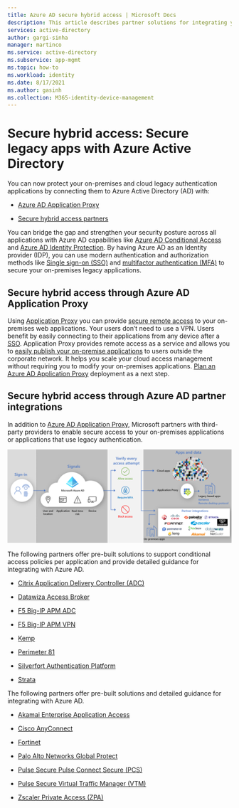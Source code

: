 ```yaml
---
title: Azure AD secure hybrid access | Microsoft Docs
description: This article describes partner solutions for integrating your legacy on-premises, public cloud, or private cloud applications with Azure AD. 
services: active-directory
author: gargi-sinha
manager: martinco
ms.service: active-directory
ms.subservice: app-mgmt
ms.topic: how-to
ms.workload: identity
ms.date: 8/17/2021
ms.author: gasinh
ms.collection: M365-identity-device-management
---
```


# Secure hybrid access: Secure legacy apps with Azure Active Directory

You can now protect your on-premises and cloud legacy authentication applications by connecting them to Azure Active Directory (AD) with:

- [Azure AD Application Proxy](#secure-hybrid-access-through-azure-ad-application-proxy)

- [Secure hybrid access partners](#secure-hybrid-access-through-azure-ad-partner-integrations)

You can bridge the gap and strengthen your security posture across all applications with Azure AD capabilities like [Azure AD Conditional Access](https://docs.microsoft.com/azure/active-directory/conditional-access/overview) and [Azure AD Identity Protection](https://docs.microsoft.com/azure/active-directory/identity-protection/overview-identity-protection). By having Azure AD as an Identity provider (IDP), you can use modern authentication and authorization methods like [Single sign-on (SSO)](https://docs.microsoft.com/azure/active-directory/manage-apps/what-is-single-sign-on) and [multifactor authentication (MFA)](https://docs.microsoft.com/azure/active-directory/authentication/concept-mfa-howitworks) to secure your on-premises legacy applications.

## Secure hybrid access through Azure AD Application Proxy
  
Using [Application Proxy](https://docs.microsoft.com/azure/active-directory/app-proxy/what-is-application-proxy) you can provide [secure remote access](https://docs.microsoft.com/azure/active-directory/app-proxy/application-proxy-add-on-premises-application) to your on-premises web applications. Your users don’t need to use a VPN. Users benefit by easily connecting to their applications from any device after a [SSO](https://docs.microsoft.com/azure/active-directory/app-proxy/application-proxy-config-sso-how-to#how-to-configure-single-sign-on). Application Proxy provides remote access as a service and allows you to [easily publish your on-premise applications](https://docs.microsoft.com/azure/active-directory/app-proxy/application-proxy-add-on-premises-application) to users outside the corporate network. It helps you scale your cloud access management without requiring you to modify your on-premises applications. [Plan an Azure AD Application Proxy](https://docs.microsoft.com/azure/active-directory/app-proxy/application-proxy-deployment-plan) deployment as a next step.

## Secure hybrid access through Azure AD partner integrations  

In addition to [Azure AD Application Proxy](https://aka.ms/whyappproxy), Microsoft partners with third-party providers to enable secure access to your on-premises applications or applications that use legacy authentication.

![Image shows secure hybrid access with app proxy and partners](./media/secure-hybrid-access/secure-hybrid-access.png)

The following partners offer pre-built solutions to support conditional access policies per application and provide detailed guidance for integrating with Azure AD. 

- [Citrix Application Delivery Controller (ADC)](https://docs.microsoft.com/azure/active-directory/saas-apps/citrix-netscaler-tutorial)  

- [Datawiza Access Broker](https://docs.microsoft.com/azure/active-directory/manage-apps/add-application-portal-setup-oidc-sso)

- [F5 Big-IP APM ADC](https://docs.microsoft.com/azure/active-directory/manage-apps/f5-aad-integration)

- [F5 Big-IP APM VPN](https://docs.microsoft.com/azure/active-directory/manage-apps/f5-aad-password-less-vpn)

- [Kemp](https://docs.microsoft.com/azure/active-directory/saas-apps/kemp-tutorial)

- [Perimeter 81](https://docs.microsoft.com/azure/active-directory/saas-apps/perimeter-81-tutorial)

- [Silverfort Authentication Platform](https://docs.microsoft.com/azure/active-directory/manage-apps/add-application-portal-setup-oidc-sso)

- [Strata](https://docs.microsoft.com/azure/active-directory/saas-apps/maverics-identity-orchestrator-saml-connector-tutorial)

The following partners offer pre-built solutions and detailed guidance for integrating with Azure AD. 

- [Akamai Enterprise Application Access](https://docs.microsoft.com/azure/active-directory/saas-apps/akamai-tutorial)

- [Cisco AnyConnect](https://docs.microsoft.com/azure/active-directory/saas-apps/cisco-anyconnect)

- [Fortinet](https://docs.microsoft.com/azure/active-directory/saas-apps/fortigate-ssl-vpn-tutorial)

- [Palo Alto Networks Global Protect](https://docs.microsoft.com/azure/active-directory/saas-apps/paloaltoadmin-tutorial)

- [Pulse Secure Pulse Connect Secure (PCS)](https://docs.microsoft.com/azure/active-directory/saas-apps/pulse-secure-pcs-tutorial)

- [Pulse Secure Virtual Traffic Manager (VTM)](https://docs.microsoft.com/azure/active-directory/saas-apps/pulse-secure-virtual-traffic-manager-tutorial)

- [Zscaler Private Access (ZPA)](https://docs.microsoft.com/azure/active-directory/saas-apps/zscalerprivateaccess-tutorial)
